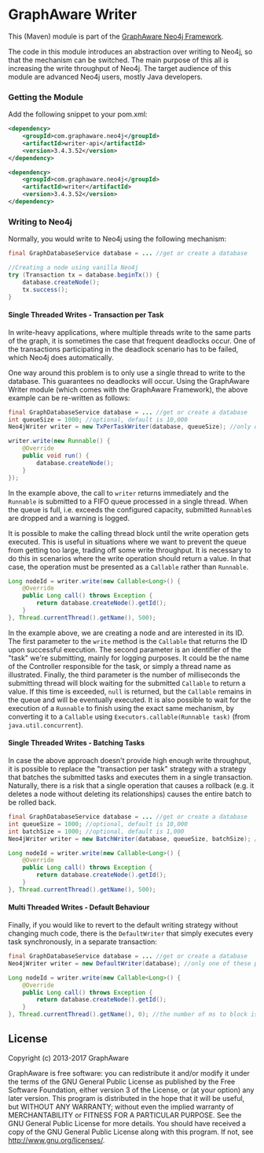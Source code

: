 GraphAware Writer
=================

This (Maven) module is part of the [GraphAware Neo4j Framework](https://github.com/graphaware/neo4j-framework).

The code in this module introduces an abstraction over writing to Neo4j, so that the mechanism can be switched. The main
purpose of this all is increasing the write throughput of Neo4j. The target audience of this module are advanced Neo4j
users, mostly Java developers.

### Getting the Module

Add the following snippet to your pom.xml:

```xml
<dependency>
    <groupId>com.graphaware.neo4j</groupId>
    <artifactId>writer-api</artifactId>
    <version>3.4.3.52</version>
</dependency>

<dependency>
    <groupId>com.graphaware.neo4j</groupId>
    <artifactId>writer</artifactId>
    <version>3.4.3.52</version>
</dependency>
```

### Writing to Neo4j

Normally, you would write to Neo4j using the following mechanism:

```java
final GraphDatabaseService database = ... //get or create a database

//Creating a node using vanilla Neo4j
try (Transaction tx = database.beginTx()) {
    database.createNode();
    tx.success();
}
```

#### Single Threaded Writes - Transaction per Task

In write-heavy applications, where multiple threads write to the same parts of the graph, it is sometimes the case that
frequent deadlocks occur. One of the transactions participating in the deadlock scenario has to be failed, which Neo4j
does automatically.

One way around this problem is to only use a single thread to write to the database. This guarantees no deadlocks will occur.
Using the GraphAware Writer module (which comes with the GraphAware Framework), the above example can be re-written as
follows:

```java
final GraphDatabaseService database = ... //get or create a database
int queueSize = 1000; //optional, default is 10,000
Neo4jWriter writer = new TxPerTaskWriter(database, queueSize); //only one of these per application!

writer.write(new Runnable() {
    @Override
    public void run() {
        database.createNode();
    }
});
```

In the example above, the call to `writer` returns immediately and the `Runnable` is submitted to a FIFO queue processed in
a single thread. When the queue is full, i.e. exceeds the configured capacity, submitted `Runnable`s are dropped and a
warning is logged.

It is possible to make the calling thread block until the write operation gets executed. This is useful in situations where
we want to prevent the queue from getting too large, trading off some write throughput. It is necessary to do this in
scenarios where the write operation should return a value. In that case, the operation must be presented as a `Callable`
rather than `Runnable`.

```java
Long nodeId = writer.write(new Callable<Long>() {
    @Override
    public Long call() throws Exception {
        return database.createNode().getId();
    }
}, Thread.currentThread().getName(), 500);
```

In the example above, we are creating a node and are interested in its ID. The first parameter to the `write` method
is the `Callable` that returns the ID upon successful execution. The second parameter is an identifier of the "task"
we're submitting, mainly for logging purposes. It could be the name of the Controller responsible for the task, or simply
a thread name as illustrated. Finally, the third parameter is the number of milliseconds the submitting thread will block
waiting for the submitted `Callable` to return a value. If this time is exceeded, `null` is returned, but the `Callable`
remains in the queue and will be eventually executed. It is also possible to wait for the execution of a `Runnable` to
finish using the exact same mechanism, by converting it to a `Callable` using `Executors.callable(Runnable task)`
(from `java.util.concurrent`).

#### Single Threaded Writes - Batching Tasks

In case the above approach doesn't provide high enough write throughput, it is possible to replace the "transaction
per task" strategy with a strategy that batches the submitted tasks and executes them in a single transaction. Naturally,
there is a risk that a single operation that causes a rollback (e.g. it deletes a node without deleting its relationships)
causes the entire batch to be rolled back.

```java
final GraphDatabaseService database = ... //get or create a database
int queueSize = 1000; //optional, default is 10,000
int batchSize = 1000; //optional, default is 1,000
Neo4jWriter writer = new BatchWriter(database, queueSize, batchSize); //only one of these per application!

Long nodeId = writer.write(new Callable<Long>() {
    @Override
    public Long call() throws Exception {
        return database.createNode().getId();
    }
}, Thread.currentThread().getName(), 500);
```

#### Multi Threaded Writes - Default Behaviour

Finally, if you would like to revert to the default writing strategy without changing much code, there is the `DefaultWriter`
that simply executes every task synchronously, in a separate transaction:

```java
final GraphDatabaseService database = ... //get or create a database
Neo4jWriter writer = new DefaultWriter(database); //only one of these per application!

Long nodeId = writer.write(new Callable<Long>() {
    @Override
    public Long call() throws Exception {
        return database.createNode().getId();
    }
}, Thread.currentThread().getName(), 0); //the number of ms to block is ignored
```

License
-------

Copyright (c) 2013-2017 GraphAware

GraphAware is free software: you can redistribute it and/or modify it under the terms of the GNU General Public License
as published by the Free Software Foundation, either version 3 of the License, or (at your option) any later version.
This program is distributed in the hope that it will be useful, but WITHOUT ANY WARRANTY; without even the implied
warranty of MERCHANTABILITY or FITNESS FOR A PARTICULAR PURPOSE. See the GNU General Public License for more details.
You should have received a copy of the GNU General Public License along with this program.
If not, see <http://www.gnu.org/licenses/>.

